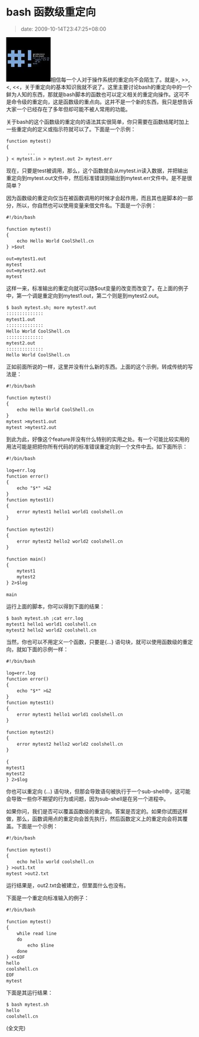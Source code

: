 # bash 函数级重定向
>date: 2009-10-14T23:47:25+08:00


![bash 函数级重定向](/assets/images/coolshell.cn/wp-content/uploads/2009/08/bash.jpg "bash 函数级重定向")相信每一个人对于操作系统的重定向不会陌生了。就是>, >>, <, <<，关于重定向的基本知识我就不说了。这里主要讨论bash的重定向中的一个鲜为人知的东西，那就是bash脚本的函数也可以定义相关的重定向操作。这可不是命令级的重定向，这是函数级的重点向。这并不是一个新的东西，我只是想告诉大家一个已经存在了多年但却可能不被人常用的功能。


关于bash的这个函数级的重定向的语法其实很简单，你只需要在函数结尾时加上一些重定向的定义或指示符就可以了。下面是一个示例：



```
function mytest()
{
        ...
} < mytest.in > mytest.out 2> mytest.err
```

现在，只要是test被调用，那么，这个函数就会从mytest.in读入数据，并把输出重定向到mytest.out文件中，然后标准错误则输出到mytest.err文件中。是不是很简单？



因为函数级的重定向仅当在被函数调用的时候才会起作用，而且其也是脚本的一部分，所以，你自然也可以使用变量来借文件名。下面是一个示例：



```
#!/bin/bash

function mytest()
{
    echo Hello World CoolShell.cn
} >$out

out=mytest1.out
mytest
out=mytest2.out
mytest
```

这样一来，标准输出的重定向就可以随$out变量的改变而改变了。在上面的例子中，第一个调是重定向到mytest1.out，第二个则是到mytest2.out。



```
$ bash mytest.sh; more mytest?.out
::::::::::::::
mytest1.out
::::::::::::::
Hello World CoolShell.cn
::::::::::::::
mytest2.out
::::::::::::::
Hello World CoolShell.cn
```

正如前面所说的一样，这里并没有什么新的东西。上面的这个示例，转成传统的写法是：



```
#!/bin/bash

function mytest()
{
    echo Hello World CoolShell.cn
}
mytest >mytest1.out
mytest >mytest2.out
```

到此为此，好像这个feature并没有什么特别的实用之处。有一个可能比较实用的用法可能是把把你所有代码的的标准错误重定向到一个文件中去。如下面所示：



```
#!/bin/bash

log=err.log
function error()
{
    echo "$*" >&2
}
function mytest1()
{
    error mytest1 hello1 world1 coolshell.cn
}

function mytest2()
{
    error mytest2 hello2 world2 coolshell.cn
}

function main()
{
    mytest1
    mytest2
} 2>$log

main
```

运行上面的脚本，你可以得到下面的结果：



```
$ bash mytest.sh ;cat err.log
mytest1 hello1 world1 coolshell.cn
mytest2 hello2 world2 coolshell.cn
```

当然，你也可以不用定义一个函数，只要是{…} 语句块，就可以使用函数级的重定向，就如下面的示例一样：



```
#!/bin/bash

log=err.log
function error()
{
    echo "$*" >&2
}
function mytest1()
{
    error mytest1 hello1 world1 coolshell.cn
}

function mytest2()
{
    error mytest2 hello2 world2 coolshell.cn
}

{
mytest1
mytest2
} 2>$log
```

你也可以重定向 (…) 语句块，但那会导致语句被执行于一个sub-shell中，这可能会导致一些你不期望的行为或问题，因为sub-shell是在另一个进程中。


如果你问，我们是否可以覆盖函数级的重定向。答案是否定的。如果你试图这样做，那么，函数调用点的重定向会首先执行，然后函数定义上的重定向会将其覆盖。下面是一个示例：



```
#!/bin/bash

function mytest()
{
    echo hello world coolshell.cn
} >out1.txt
mytest >out2.txt
```

运行结果是，out2.txt会被建立，但里面什么也没有。


下面是一个重定向标准输入的例子：



```
#!/bin/bash

function mytest()
{
    while read line
    do
        echo $line
    done
} <<EOF
hello
coolshell.cn
EOF
mytest
```

下面是其运行结果：



```
$ bash mytest.sh
hello
coolshell.cn
```

(全文完)


